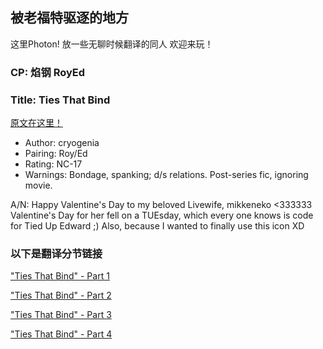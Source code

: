 ## 被老福特驱逐的地方
这里Photon!
放一些无聊时候翻译的同人
欢迎来玩！

### CP: 焰钢 RoyEd
### Title: Ties That Bind
[原文在这里！](https://cryogenia.livejournal.com/225257.html)
* Author: cryogenia
* Pairing: Roy/Ed
* Rating: NC-17
* Warnings: Bondage, spanking; d/s relations. Post-series fic, ignoring movie.

A/N: Happy Valentine's Day to my beloved Livewife, mikkeneko <333333 Valentine's Day for her fell on a TUEsday, which every one knows is code for Tied Up Edward ;) Also, because I wanted to finally use this icon XD
### 以下是翻译分节链接
["Ties That Bind" - Part 1](https://thisisphoton.github.io/Stories-of-RoyEd/ties-that-bind-1.html)

["Ties That Bind" - Part 2](https://thisisphoton.github.io/Stories-of-RoyEd/ties-that-bind-2.html)

["Ties That Bind" - Part 3](https://thisisphoton.github.io/Stories-of-RoyEd/ties-that-bind-3.html)

["Ties That Bind" - Part 4](https://thisisphoton.github.io/Stories-of-RoyEd/ties-that-bind-4.html)

